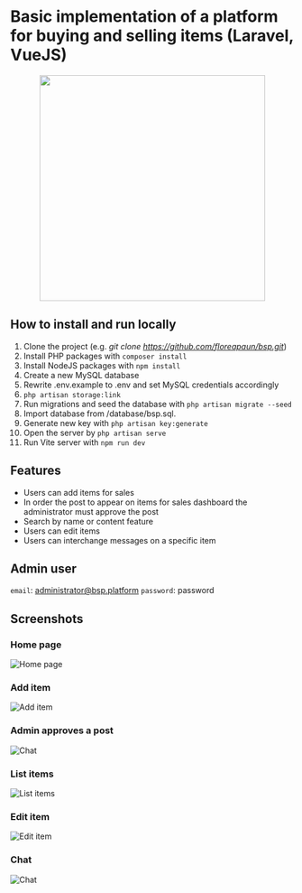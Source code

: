 # Basic implementation of a platform for buying and selling items (Laravel, VueJS)

<p align="center"><a href="https://laravel.com" target="_blank"><img src="https://i.ibb.co/vxJCVBM/sb89a5opxft3c3efzd4c.webp" width="400"></a></p>


## How to install and run locally

1. Clone the project (e.g. *git clone https://github.com/floreapaun/bsp.git*)
2. Install PHP packages with `composer install`
3. Install NodeJS packages with `npm install`   
4. Create a new MySQL database  
5. Rewrite .env.example to .env and set MySQL credentials accordingly
6. `php artisan storage:link`
7. Run migrations and seed the database with `php artisan migrate --seed`
8. Import database from /database/bsp.sql. 
9. Generate new key with `php artisan key:generate` 
10. Open the server by `php artisan serve`
11. Run Vite server with `npm run dev`

## Features
 - Users can add items for sales 
 - In order the post to appear on items for sales dashboard the administrator must approve the post
 - Search by name or content feature
 - Users can edit items
 - Users can interchange messages on a specific item 

## Admin user
`email`: administrator@bsp.platform
`password`: password

## Screenshots
### Home page
![Home page](https://i.ibb.co/166Cdff/Screenshot-2024-12-09-at-15-53-10-Welcome-Laravel.png)

### Add item
![Add item](https://i.ibb.co/2g7mKHT/Screenshot-2025-01-03-at-19-52-25-Dashboard-Laravel.png)

### Admin approves a post
![Chat](https://i.postimg.cc/Jny8ms43/ssap.png)

### List items
![List items](https://i.ibb.co/0Mtjz9S/Screenshot-2025-01-03-at-19-33-05-Dashboard-Laravel.png)

### Edit item
![Edit item](https://i.ibb.co/w002GrD/Screenshot-2025-01-03-at-19-34-01-My-posts-Laravel.png)

### Chat
![Chat](https://i.ibb.co/Xys5KBc/Screenshot-2025-01-03-at-19-38-02-Messenger-Laravel.png)


